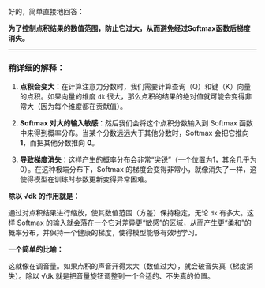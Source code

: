 好的，简单直接地回答：

**为了控制点积结果的数值范围，防止它过大，从而避免经过Softmax函数后梯度消失。**

---

### 稍详细的解释：

1.  **点积会变大**：在计算注意力分数时，我们需要计算查询（Q）和键（K）向量的点积。如果向量的维度 `dk` 很大，那么点积的结果的绝对值就可能会变得非常大（因为每个维度都在贡献值）。

2.  **Softmax 对大的输入敏感**：然后我们会将这个点积分数输入到 Softmax 函数中来得到概率分布。当某个分数远远大于其他分数时，Softmax 会把它推向 **1**，而把其他分数推向 **0**。

3.  **导致梯度消失**：这样产生的概率分布会非常“尖锐”（一个位置为1，其余几乎为0）。在这种极端分布下，Softmax 的梯度会变得非常小，就像消失了一样，这使得模型在训练时参数更新变得异常困难。

**除以 √dk 的作用就是：**

通过对点积结果进行缩放，使其数值范围（方差）保持稳定，无论 `dk` 有多大。这样 Softmax 的输入就会落在一个它对差异更“敏感”的区域，从而产生更“柔和”的概率分布，并保持一个健康的梯度，使得模型能够有效地学习。

**一个简单的比喻：**

这就像在调音量。如果点积的声音开得太大（数值过大），就会破音失真（梯度消失）。除以 √dk 就是把音量旋钮调整到一个合适的、不失真的位置。